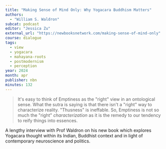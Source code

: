 ```yaml
---
title: "Making Sense of Mind Only: Why Yogacara Buddhism Matters"
authors:
  - "William S. Waldron"
subcat: podcast
editor: "Jessica Zu"
external_url: "https://newbooksnetwork.com/making-sense-of-mind-only"
course: dialogue
tags:
  - view
  - yogacara
  - mahayana-roots
  - postmodernism
  - perception
year: 2024
month: apr
publisher: nbn
minutes: 132
---
```


> It's easy to think of Emptiness as the "right" view in an ontological sense.
What the sutra is saying is that there isn't a "right" way to characterize reality.
"Thusness" is ineffable.
So, Emptiness is not so much the "right" _characterization_ as it is the remedy to our tendency to reify things into essences.

A lengthy interview with Prof Waldron on his new book which explores Yogacara thought within its Indian, Buddhist context and in light of contemporary neuroscience and politics.
